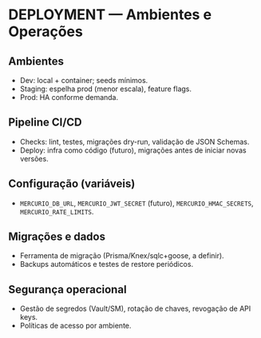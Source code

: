 # DEPLOYMENT — Ambientes e Operações

## Ambientes
- Dev: local + container; seeds mínimos.
- Staging: espelha prod (menor escala), feature flags.
- Prod: HA conforme demanda.

## Pipeline CI/CD
- Checks: lint, testes, migrações dry-run, validação de JSON Schemas.
- Deploy: infra como código (futuro), migrações antes de iniciar novas versões.

## Configuração (variáveis)
- `MERCURIO_DB_URL`, `MERCURIO_JWT_SECRET` (futuro), `MERCURIO_HMAC_SECRETS`, `MERCURIO_RATE_LIMITS`.

## Migrações e dados
- Ferramenta de migração (Prisma/Knex/sqlc+goose, a definir).
- Backups automáticos e testes de restore periódicos.

## Segurança operacional
- Gestão de segredos (Vault/SM), rotação de chaves, revogação de API keys.
- Políticas de acesso por ambiente.
